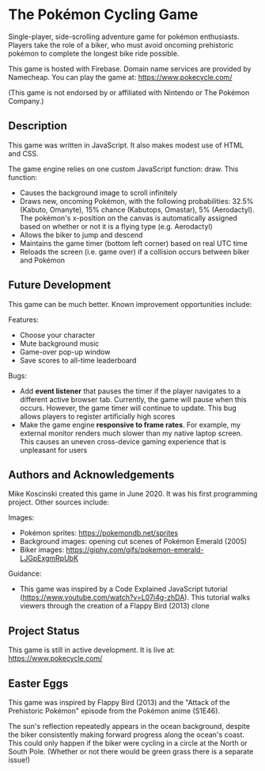 # The Pokémon Cycling Game

Single-player, side-scrolling adventure game for pokémon enthusiasts. Players take the role of a biker, who must avoid oncoming prehistoric pokémon to complete the longest bike ride possible.

This game is hosted with Firebase. Domain name services are provided by Namecheap. You can play the game at: https://www.pokecycle.com/

(This game is not endorsed by or affiliated with Nintendo or The Pokémon Company.)


## Description

This game was written in JavaScript. It also makes modest use of HTML and CSS.

The game engine relies on one custom JavaScript function: draw. This function:
- Causes the background image to scroll infinitely
- Draws new, oncoming Pokémon, with the following probabilities: 32.5% (Kabuto, Omanyte), 15% chance (Kabutops, Omastar), 5% (Aerodactyl). The pokémon's x-position on the canvas is automatically assigned based on whether or not it is a flying type (e.g. Aerodactyl)
- Allows the biker to jump and descend
- Maintains the game timer (bottom left corner) based on real UTC time
- Reloads the screen (i.e. game over) if a collision occurs between biker and Pokémon

## Future Development

This game can be much better. Known improvement opportunities include:

Features:
- Choose your character
- Mute background music
- Game-over pop-up window
- Save scores to all-time leaderboard

Bugs:
- Add **event listener** that pauses the timer if the player navigates to a different active browser tab. Currently, the game will pause when this occurs. However, the game timer will continue to update. This bug allows players to register artificially high scores
- Make the game engine **responsive to frame rates**. For example, my external monitor renders much slower than my native laptop screen. This causes an uneven cross-device gaming experience that is unpleasant for users


## Authors and Acknowledgements

Mike Koscinski created this game in June 2020. It was his first programming project. Other sources include:

Images:
- Pokémon sprites: https://pokemondb.net/sprites
- Background images: opening cut scenes of Pokémon Emerald (2005)
- Biker images: https://giphy.com/gifs/pokemon-emerald-LJGpExgmRpUbK

Guidance:
- This game was inspired by a Code Explained JavaScript tutorial (https://www.youtube.com/watch?v=L07i4g-zhDA). This tutorial walks viewers through the creation of a Flappy Bird (2013) clone


## Project Status

This game is still in active development. It is live at: https://www.pokecycle.com/


## Easter Eggs

This game was inspired by Flappy Bird (2013) and the "Attack of the Prehistoric Pokémon" episode from the Pokémon anime (S1E46).

The sun's reflection repeatedly appears in the ocean background, despite the biker consistently making forward progress along the ocean's coast. This could only happen if the biker were cycling in a circle at the North or South Pole. (Whether or not there would be green grass there is a separate issue!)